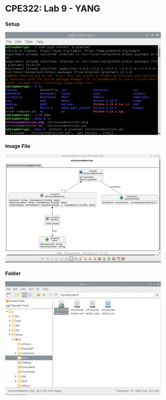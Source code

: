 # CPE322: Lab 9 - YANG

### Setup
 ![image](../Images/Lab9/lab9_term.png)

### Image File

![image](../Images/Lab9/png.png)

### Folder

![image](../Images/Lab9/files.png)
